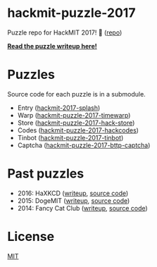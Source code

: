 # hackmit-puzzle-2017

Puzzle repo for HackMIT 2017! :car: ([repo][2017-repo])

**[Read the puzzle writeup here!][2017-write]**

# Puzzles

Source code for each puzzle is in a submodule.

- Entry ([hackmit-2017-splash][splash])
- Warp ([hackmit-puzzle-2017-timewarp][warp])
- Store ([hackmit-puzzle-2017-hack-store][store])
- Codes ([hackmit-puzzle-2017-hackcodes][codes])
- Tinbot ([hackmit-puzzle-2017-tinbot][tinbot])
- Captcha ([hackmit-puzzle-2017-bttp-captcha][captcha])

# Past puzzles

- 2016: HaXKCD ([writeup][2016-write], [source code][2016-repo])
- 2015: DogeMIT ([writeup][2015-write], [source code][2015-repo])
- 2014: Fancy Cat Club ([writeup][2014-write], [source code][2014-repo])

# License

[MIT][license]

[license]: https://opensource.org/licenses/MIT
[splash]: https://github.com/techx/hackmit-splash-2017/tree/master
[warp]: https://github.com/techx/hackmit-puzzle-2017-timewarp
[store]: https://github.com/techx/hackmit-puzzle-2017-hack-store
[codes]: https://github.com/techx/hackmit-puzzle-2017-hackcodes
[tinbot]: https://github.com/techx/hackmit-puzzle-2017-tinbot
[captcha]: https://github.com/techx/hackmit-puzzle-2017-bttp-captcha
[2017-repo]: https://github.com/techx/hackmit-puzzle-2017
[2017-write]: https://medium.com/hackmit-stories/time-traveling-in-the-puzzlelorean-the-hackmit-2017-puzzle-guide-40ee4fe797f1
[2016-repo]: https://github.com/techx/hackmit-puzzle-2016
[2016-write]: https://medium.com/hackmit-stories/the-hackmit-2016-puzzle-3b7f9c97455b
[2015-repo]: https://github.com/techx/hackmit-puzzle-2015
[2015-write]: https://medium.com/hackmit-stories/such-confuse-hackmit-puzzle-guide-2015-1-4-49dc960f0321
[2014-repo]: https://github.com/techx/hackmit-puzzle-2014
[2014-write]: https://medium.com/@kt_seagull/joining-the-fancycat-club-hackmit-14-puzzle-guide-6f4ebef5b69

